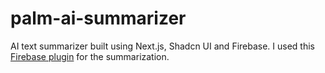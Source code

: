 # palm-ai-summarizer
AI text summarizer built using Next.js, Shadcn UI and Firebase.
I used this [Firebase plugin](https://extensions.dev/extensions/googlecloud/firestore-palm-summarize-text) for the summarization.
